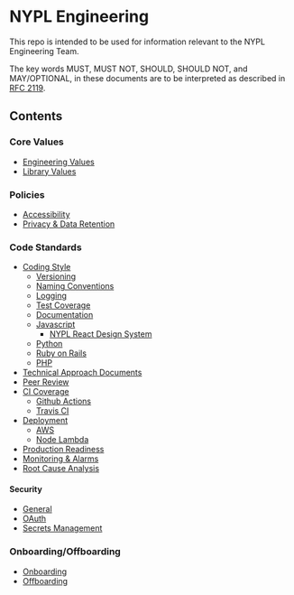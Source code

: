 # NYPL Engineering

This repo is intended to be used for information relevant to the NYPL Engineering Team.

The key words MUST, MUST NOT, SHOULD, SHOULD NOT, and MAY/OPTIONAL, in these documents are to be interpreted as described in [RFC 2119](https://www.ietf.org/rfc/rfc2119.txt).

## Contents

### Core Values
* [Engineering Values](culture/values.md)
* [Library Values](culture/library-values.md)

### Policies
* [Accessibility](standards/accessibility.md)
* [Privacy & Data Retention](standards/privacy.md)
  
### Code Standards
* [Coding Style](standards/coding-standards.md)
    * [Versioning](standards/versioning.md)
    * [Naming Conventions](standards/naming-conventions.md)
    * [Logging](standards/logging.md)
    * [Test Coverage](standards/test-coverage.md)
    * [Documentation](standards/documentation.md)
  * [Javascript]()
    * [NYPL React Design System]()
  * [Python]()
  * [Ruby on Rails]() 
  * [PHP]()
* [Technical Approach Documents](standards/technical-approach.md)
* [Peer Review](standards/peer-review.md)
* [CI Coverage](standards/ci.md)
  * [Github Actions](standards/github-actions.md)
  * [Travis CI](standards/travis-ci.md) 
* [Deployment](standards/deployment.md)
  * [AWS](standards/aws.md)
  * [Node Lambda](standards/node-lambda.md)
* [Production Readiness](standards/production-readiness.md)
* [Monitoring & Alarms](standards/alerting.md)
* [Root Cause Analysis](standards/root-cause-analysis.md)

#### Security
* [General](security/README.md)
* [OAuth](security/oauth.md)
* [Secrets Management](security/secrets.md)

### Onboarding/Offboarding
* [Onboarding](on-off-board/onboarding.md)
* [Offboarding](on-off-board/offboarding.md)
